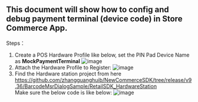 ## This document will show how to config and debug payment terminal (device code) in Store Commerce App.

Steps：
1. Create a POS Hardware Profile like below, set the PIN Pad Device Name as <b>MockPaymentTerminal</b>
    ![image](https://user-images.githubusercontent.com/14832260/213173399-4a1d7b6c-8426-492c-8738-e5ca96c93662.png)
 2. Attach the Hardware Profile to Register:
    ![image](https://user-images.githubusercontent.com/14832260/213174231-77f3d07d-05e7-4544-a8a9-e081dad8ebec.png)
 3. Find the Hardware station project from here 
    https://github.com/zhangguanghuib/NewCommerceSDK/tree/release/v9.36/BarcodeMsrDialogSample/RetailSDK_HardwareStation <br/>
    Make sure the below code is like below:
    ![image](https://user-images.githubusercontent.com/14832260/213175167-9bf00c0a-8cb0-4d1b-85c3-e3325ef79ee2.png)

 

  


    


